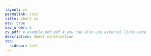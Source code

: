 ```yaml
---
layout: cv
permalink: /cv/
title: short cv
nav: true
nav_order: 5
cv_pdf: # example_pdf.pdf # you can also use external links here
description: Under construction
toc:
  sidebar: left
---
```

